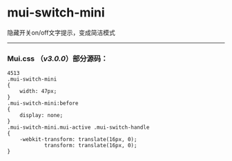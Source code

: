 # mui-switch-mini
隐藏开关on/off文字提示，变成简洁模式

---


### Mui.css （*v3.0.0*）部分源码：
```
4513
.mui-switch-mini
{
    width: 47px;
}
.mui-switch-mini:before
{
    display: none;
}
.mui-switch-mini.mui-active .mui-switch-handle
{
    -webkit-transform: translate(16px, 0);
            transform: translate(16px, 0);
}

```
